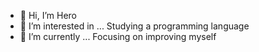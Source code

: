 - 👋 Hi, I’m Hero
- 👀 I’m interested in ... Studying a programming language 
- 🌱 I’m currently ... Focusing on improving myself

<!---
Shenzu1/Shenzu1 is a ✨ special ✨ repository because its `README.md` (this file) appears on your GitHub profile.
You can click the Preview link to take a look at your changes.
--->
